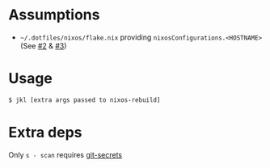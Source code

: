 # Assumptions
- `~/.dotfiles/nixos/flake.nix` providing `nixosConfigurations.<HOSTNAME>` (See [#2](https://github.com/cortsf/jkl/issues/2) & [#3](https://github.com/cortsf/jkl/issues/3))

# Usage

``` bash
$ jkl [extra args passed to nixos-rebuild]
```

# Extra deps
Only `s - scan` requires [git-secrets](https://github.com/awslabs/git-secrets)



